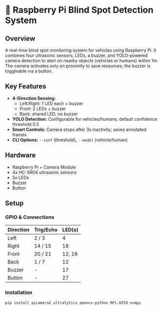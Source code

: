 # 🚙 Raspberry Pi Blind Spot Detection System

## Overview
A real-time blind spot monitoring system for vehicles using Raspberry Pi. It combines four ultrasonic sensors, LEDs, a buzzer, and YOLO-powered camera detection to alert on nearby objects (vehicles or humans) within 1m. The camera activates only on proximity to save resources; the buzzer is toggleable via a button.

## Key Features
- **4-Direction Sensing:**  
  - Left/Right: 1 LED each + buzzer  
  - Front: 2 LEDs + buzzer  
  - Back: shared LED, no buzzer  
- **YOLO Detection:** Configurable for vehicles/humans; default confidence threshold 0.5  
- **Smart Controls:** Camera stops after 3s inactivity; saves annotated frames  
- **CLI Options:** `--conf` (threshold), `--model` (vehicle/human)  

## Hardware
- Raspberry Pi + Camera Module  
- 4x HC-SR04 ultrasonic sensors  
- 5x LEDs  
- Buzzer  
- Button  

## Setup

### GPIO & Connections
| Direction | Trig/Echo | LED(s) |
|-----------|-----------|--------|
| Left      | 2 / 3     | 4      |
| Right     | 14 / 15   | 18     |
| Front     | 20 / 21   | 12, 16 |
| Back      | 1 / 7     | 12     |
| Buzzer    | -         | 17     |
| Button    | -         | 27     |

### Installation
```bash
pip install picamera2 ultralytics opencv-python RPi.GPIO numpy
